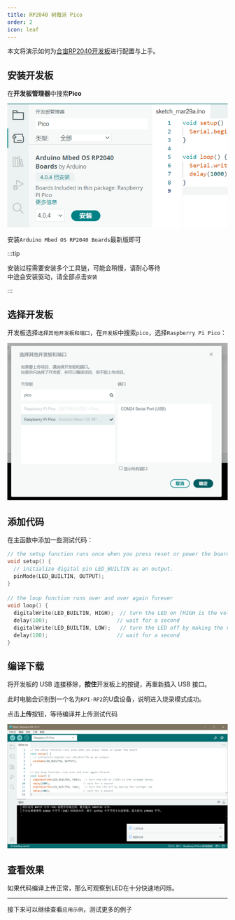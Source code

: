 ```yaml
---
title: RP2040 树莓派 Pico
order: 2
icon: leaf
---
```


本文将演示如何为[合宙RP2040开发板](https://wiki.luatos.com/chips/rp2040/index.html)进行配置与上手。

## 安装开发板

在**开发板管理器**中搜索**Pico**

![开发板列表](img/QQ截图20230804181405.png)

安装`Arduino Mbed OS RP2040 Boards`最新版即可

:::tip

安装过程需要安装多个工具链，可能会稍慢，请耐心等待  
中途会安装驱动，请全部点击`安装`

:::

## 选择开发板

开发板选择`选择其他开发板和端口`，在`开发板`中搜索`pico`，选择`Raspberry Pi Pico`：

![选择其他开发板和端口](img/QQ20230804181704.png)

## 添加代码

在主函数中添加一些测试代码：

```cpp title="PicoArduino.ino"
// the setup function runs once when you press reset or power the board
void setup() {
  // initialize digital pin LED_BUILTIN as an output.
  pinMode(LED_BUILTIN, OUTPUT);
}

// the loop function runs over and over again forever
void loop() {
  digitalWrite(LED_BUILTIN, HIGH);  // turn the LED on (HIGH is the voltage level)
  delay(100);                      // wait for a second
  digitalWrite(LED_BUILTIN, LOW);   // turn the LED off by making the voltage LOW
  delay(100);                      // wait for a second
}
```

## 编译下载

将开发板的 USB 连接移除，**按住**开发板上的按键，再重新插入 USB 接口。

此时电脑会识别到一个名为`RPI-RP2`的U盘设备，说明进入烧录模式成功。

点击**上传**按钮，等待编译并上传测试代码

![烧录](img/QQ截图20230804182331.png)

## 查看效果

如果代码编译上传正常，那么可观察到LED在十分快速地闪烁。

---

接下来可以继续查看`应用示例`，测试更多的例子
